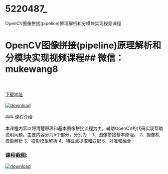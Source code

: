 # 5220487_
OpenCV图像拼接(pipeline)原理解析和分模块实现视频课程
# OpenCV图像拼接(pipeline)原理解析和分模块实现视频课程## 微信：mukewang8
<br/></br>[下载地址](http://www.36tz.cn/article/5220487 "下载地址")
<br/></br>[![download](http://36tz.cn/muke_img/2021_07_1-49-300x211.png "下载地址")](http://www.36tz.cn/article/5220487 "下载地址")
<br/></br>### 课程介绍:<br/></br>本课程内容以将清楚原理和基本图像拼接流程为主，辅助OpenCV的代码实现帮助说明问题。主要内容分为5个部分，分别为：
1、图像拼接基本原理。
2、摄像机模型解析
3、投影模型解析
4、特征点提取和匹配
5、对准和融合

### 课程截图:
[![download](http://36tz.cn/muke_img/2021_07_2-46.png "下载地址")](http://www.36tz.cn/article/5220487 "下载地址")
